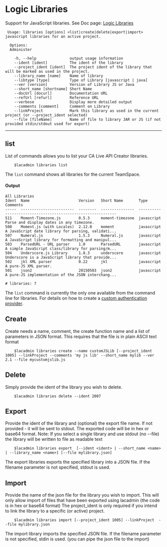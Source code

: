 # Logic Libraries
Support for JavaScript libraries. See Doc page: [Logic Libraries](https://docops.ca.com/ca-live-api-creator/4-1/en/creating-apis/logic/logic-libraries)


```
 Usage: libraries [options] <list|create|delete|export|import> javascript libraries for an active project. 
 
  Options:
  Administer 

    -h, --help               output usage information
    --ident [ident]          The ident of the library
    --project_ident [ident]  The project ident of the library that will be marked as used in the project.
    --library_name [name]    Name of library
    --libtype [type]         Type of Library [javascript | java]
    --ver [version]          Version of Library JS or Java
    --short_name [shortname] Short Name
    --docUrl [docurl]        Documentation URL
    --refUrl [refurl]        Reference URL
    --verbose 		         Display more detailed output
    --comments [comment]     Comment on Library
    --linkProject            Mark this library as used in the current project (or --project_ident selected)
    --file [fileName]        Name of file to library JAR or JS (if not provided stdin/stdout used for export)
```


***
## list
List of commands allows you to list your CA Live API Creator libraries. 

```
    $lacadmin libraries list
```

The `list` command shows all libraries for the current TeamSpace.

#### Output
```
All Libraries                                                                                                                                                 
Ident  Name                      Version   Short Name       Type        Comments                                          
-----  ------------------------  --------  ---------------  ----------  --------------------------------------------------
511    Moment-Timezone.js        0.5.3     moment-timezone  javascript  Parse and display dates in any timezone.          
500    Moment.js (with Locales)  2.12.0    moment           javascript  A JavaScript date library for parsing, validati...
507    Numeral.js                1.5.3     Numeral.js       javascript  A JavaScript library for formatting and manipul...
503    ParsedURL - URL parser    1.0       ParsedURL        javascript  A simple JavaScript class/library for parsing/m...
504    Underscore.js Library     1.8.3     underscore       javascript  Underscore is a JavaScript library that provide...
502    jkl XML parser            0.22      jkl              javascript  A pure-JS XML parser.                             
501    json2                     20150503  json2            javascript  A pure-JS implementation of the JSON interchang...

# libraries: 7                                                                                                                           
```

The `list` command is currently the only one available from the command line for
libraries. For details on how to create a [custom authentication provider](https://docops.ca.com/ca-live-api-creator/4-1/en/creating-apis/security/authentication/authentication-providers/create-custom-authentication-providers-using-javascript).

## Create
Create needs a name, comment, the create function name and a list of parameters in JSON format.  This requires that the file is in plain ASCII text format
```
    $lacadmin libraries create --name customJSLib [--project_ident 1005] --linkProject --comments 'my js lib' --short_name mylib --ver 2.1 --file mycustomjslib.js
```

## Delete
Simply provide the ident of the library you wish to delete.
```
    $lacadmin libraries delete --ident 2007
```

## Export
Provide the ident of the library and (optional) the export file name. If not provided - it will be sent to stdout.  The exported code will be in hex or base64 format.
Note: If you select a single library and use stdout (no --file) the library will be written to file as readable text
```
    $lacadmin libraries export  [--ident <ident> | --short_name <name> | --library_name <name>] [--file mylibrary.json]
```
The export libraries exports the specified library into a JSON file. If the filename parameter is not specified, stdout is used.

## Import
Provide the name of the json file for the library you wish to import.  This will only allow import of files that have been exported using lacadmin (the code is in hex or base64 format)
The project_ident is only required if you intend to link the library to a specific (or active) project.
```
    $lacadmin libraries import [--project_ident 1005] --linkProject  --file mylibrary.json
```
The import library imports the specified JSON file. If the filename parameter is not specified, stdin is used. (you can pipe the json file to the import)



